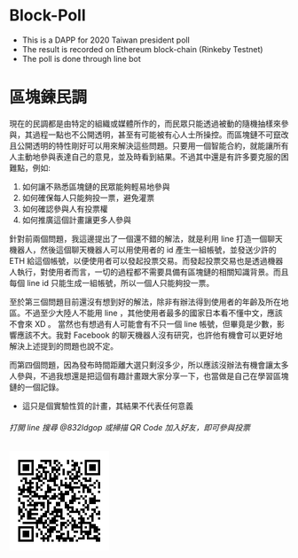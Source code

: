 # Block-Poll
- This is a DAPP for 2020 Taiwan president poll
- The result is recorded on Ethereum block-chain (Rinkeby Testnet)
- The poll is done through line bot

# 區塊鍊民調
現在的民調都是由特定的組織或媒體所作的，而民眾只能透過被動的隨機抽樣來參與，其過程一點也不公開透明，甚至有可能被有心人士所操控。而區塊鏈不可竄改且公開透明的特性剛好可以用來解決這些問題。只要用一個智能合約，就能讓所有人主動地參與表達自己的意見，並及時看到結果。不過其中還是有許多要克服的困難點，例如:

1. 如何讓不熟悉區塊鏈的民眾能夠輕易地參與
2. 如何確保每人只能夠投一票，避免灌票
3. 如何確認參與人有投票權
4. 如何推廣這個計畫讓更多人參與

針對前兩個問題，我這邊提出了一個還不錯的解法，就是利用 line 打造一個聊天機器人，然後這個聊天機器人可以用使用者的 id 產生一組帳號，並發送少許的 ETH 給這個帳號，以便使用者可以發起投票交易。而發起投票交易也是透過機器人執行，對使用者而言，一切的過程都不需要具備有區塊鏈的相關知識背景。而且每個 line id 只能生成一組帳號，所以一個人只能夠投一票。

至於第三個問題目前還沒有想到好的解法，除非有辦法得到使用者的年齡及所在地區。不過至少大陸人不能用 line ，其他使用者最多的國家日本看不懂中文，應該不會來 XD 。
當然也有想過有人可能會有不只一個 line 帳號，但畢竟是少數，影響應該不大。我對 Facebook 的聊天機器人沒有研究，也許他有機會可以更好地解決上述提到的問題也說不定。

而第四個問題，因為發布時間距離大選只剩沒多少，所以應該沒辦法有機會讓太多人參與，不過我想還是把這個有趣計畫跟大家分享一下，也當做是自己在學習區塊鏈的一個記錄。

* 這只是個實驗性質的計畫，其結果不代表任何意義

###### 打開 line 搜尋 @832ldgop 或掃描 QR Code 加入好友，即可參與投票
[![](./public/832ldgop.png)](http://nav.cx/1kFnBHf)
